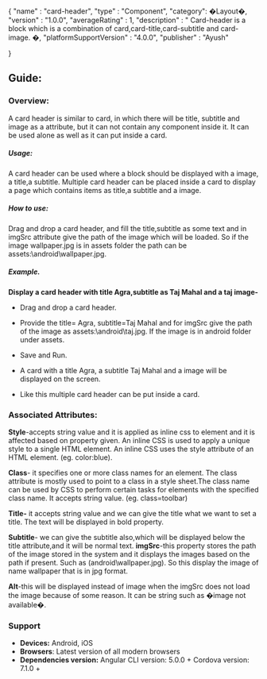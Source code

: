 {
  "name" : "card-header",
  "type" : "Component",
  "category": �Layout�,
  "version" : "1.0.0",
  "averageRating" : 1,
  "description" : " Card-header is a block which is a combination of card,card-title,card-subtitle and card-image. �,
  "platformSupportVersion" : "4.0.0",
  "publisher" : "Ayush"

}


## Guide:
### Overview:
A card header is similar to card, in which there will be title, subtitle and image as a attribute, but it can not contain any component inside it. It can be used alone as well as it can put inside a card.

##### Usage:
A card header can be used where a block should be displayed with a image, a title,a subtitle.
Multiple card header can be placed inside a card to display a page which contains items as title,a subtitle and a image. 
                                                                                                                              
##### How to use:
Drag and drop a card header, and fill the title,subtitle as some text and in imgSrc attribute give the path of the image which will be loaded. So if the image wallpaper.jpg is in assets folder the path can be assets:\android\wallpaper.jpg.


##### Example.                                      
**Display a card header with title Agra,subtitle as Taj Mahal and a taj image-**

- Drag and drop a card header.

- Provide the title= Agra, subtitle=Taj Mahal  and for imgSrc give the path of the image as assets:\android\taj.jpg. If the image is in android folder under assets.  
- Save and Run.

- A card with a title Agra, a subtitle Taj Mahal and a image will be displayed on the screen.

- Like this multiple card header can be put inside a card.  
 

### Associated Attributes:
**Style**-accepts string value and it is applied as inline css to element and it is affected based on property given. An inline CSS is used to apply a unique style to a single HTML element. An inline CSS uses the style attribute of an HTML element.
(eg. color:blue).

**Class**- it specifies one or more class names for an element. The class attribute is mostly used to point to a class in a style sheet.The class name can be used by CSS to perform certain tasks for elements with the specified class name. It accepts string value. (eg. class=toolbar)

**Title-** it accepts string value and we can give the title what we want to set a title. The text will be displayed in bold property. 

**Subtitle**- we can give the subtitle also,which will be displayed below the title attribute,and it will be normal text.
**imgSrc**-this property stores the path of the image stored in the system and it displays the images based on the path if present. Such as (android\wallpaper.jpg). So this display the image of name wallpaper that is in jpg format.

**Alt**-this will be displayed instead of image when the imgSrc does not load the image because of some reason. It can be string such as  �image not available�.



### Support 
- **Devices:** Android, iOS
- **Browsers**:  Latest version of all modern browsers
- **Dependencies version:** 
 Angular CLI version: 5.0.0 + 
 Cordova version: 7.1.0 +


